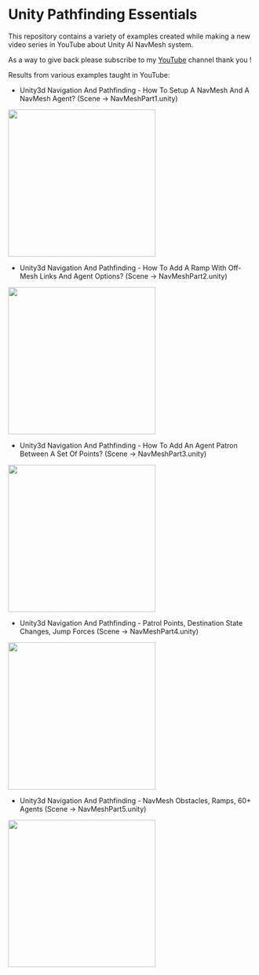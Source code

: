 # Unity Pathfinding Essentials

This repository contains a variety of examples created while making a new video series in YouTube about Unity AI NavMesh system.

As a way to give back please subscribe to my [YouTube](https://www.youtube.com/c/dilmervalecillos) channel thank you !

Results from various examples taught in YouTube:

- Unity3d Navigation And Pathfinding - How To Setup A NavMesh And A NavMesh Agent? (Scene -> NavMeshPart1.unity)

<img src="https://github.com/dilmerv/UnityPathfindingEssentials/blob/master/docs/images/navmeshpart1.gif" width="300">

- Unity3d Navigation And Pathfinding - How To Add A Ramp With Off-Mesh Links And Agent Options? (Scene -> NavMeshPart2.unity)

<img src="https://github.com/dilmerv/UnityPathfindingEssentials/blob/master/docs/images/navmeshpart2.gif" width="300">

- Unity3d Navigation And Pathfinding - How To Add An Agent Patron Between A Set Of Points? (Scene -> NavMeshPart3.unity)

<img src="https://github.com/dilmerv/UnityPathfindingEssentials/blob/master/docs/images/navmeshpart3.gif" width="300">

- Unity3d Navigation And Pathfinding - Patrol Points, Destination State Changes, Jump Forces (Scene -> NavMeshPart4.unity)

<img src="https://github.com/dilmerv/UnityPathfindingEssentials/blob/master/docs/images/navmeshpart4.gif" width="300">

- Unity3d Navigation And Pathfinding - NavMesh Obstacles, Ramps, 60+ Agents (Scene -> NavMeshPart5.unity)

<img src="https://github.com/dilmerv/UnityPathfindingEssentials/blob/master/docs/images/navmeshpart5.gif" width="300">
